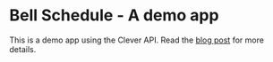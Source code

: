 # Bell Schedule - A demo app

This is a demo app using the Clever API.  Read the [blog post](./blogpost.md) for more details.


